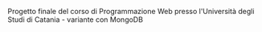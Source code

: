 Progetto finale del corso di Programmazione Web presso l'Università degli Studi di Catania - variante con MongoDB